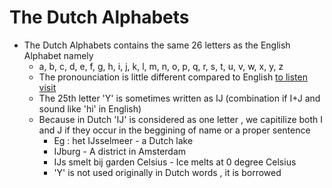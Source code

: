 
# The Dutch Alphabets 

- The Dutch Alphabets contains the same 26 letters as the English Alphabet namely 
  - a, b, c, d, e, f, g, h, i, j, k, l, m, n, o, p, q, r, s, t, u, v, w, x, y, z
  - The pronounciation is little different compared to English [to listen visit]([https://www.dutchgrammar.com/en/index.php?n=SpellingAndPronunciation.02a)
  - The 25th letter 'Y' is sometimes written as IJ (combination if I+J and sound like 'hi' in English)
  - Because in Dutch 'IJ' is considered as one letter , we capitilize both I and J if they occur in the beggining of name or a proper sentence
    - Eg : het IJsselmeer - a Dutch lake
    - IJburg - A district in Amsterdam
    - IJs smelt bij garden Celsius - Ice melts at 0 degree Celsius
    - 'Y' is not used originally in Dutch words , it is borrowed
